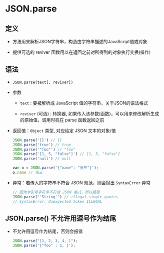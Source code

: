 # JSON.parse

## 定义

  - 方法用来解析JSON字符串，构造由字符串描述的JavaScript值或对象

  - 提供可选的 reviver 函数用以在返回之前对所得到的对象执行变换(操作)

## 语法

  - `JSON.parse(text[, reviver])`

  - 参数

      - `text` : 要被解析成 JavaScript 值的字符串，关于JSON的语法格式

      - `reviver` (可选) : 转换器, 如果传入该参数(函数)，可以用来修改解析生成的原始值，调用时机在 parse 函数返回之前

  - 返回值：`Object` 类型, 对应给定 JSON 文本的对象/值

    ```js
    JSON.parse('{}') // {}
    JSON.parse('true') // true
    JSON.parse('"foo"') // "foo"
    JSON.parse('[1, 5, "false"]') // [1, 5, "false"]
    JSON.parse('null') // null

    var o = JSON.parse('{"name": "张三"}');
    o.name // 张三
    ```

  - 异常：若传入的字符串不符合 JSON 规范，则会抛出 `SyntaxError` 异常

    ```js
    // 因为单引号字符串不符合 JSON 格式，所以报错
    JSON.parse("'String'") // illegal single quotes
    // SyntaxError: Unexpected token ILLEGAL
    ```

## JSON.parse() 不允许用逗号作为结尾

  - 不允许用逗号作为结尾，否则会报错

    ```js
    JSON.parse("[1, 2, 3, 4, ]");
    JSON.parse('{"foo" : 1, }');
    ```
